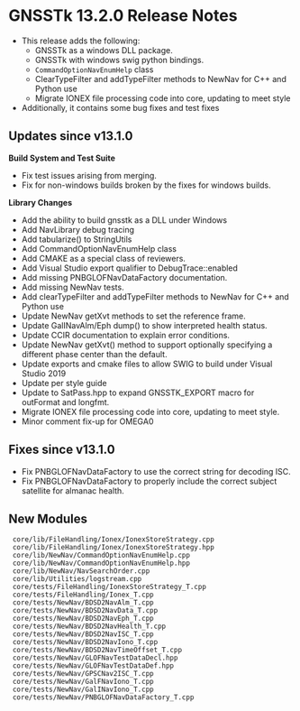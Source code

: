 GNSSTk 13.2.0 Release Notes
========================

 * This release adds the following:
   * GNSSTk as a windows DLL package.
   * GNSSTk with windows swig python bindings.
   * `CommandOptionNavEnumHelp` class
   * ClearTypeFilter and addTypeFilter methods to NewNav for C++ and Python use
   * Migrate IONEX file processing code into core, updating to meet style
 * Additionally, it contains some bug fixes and test fixes

Updates since v13.1.0
---------------------

**Build System and Test Suite**
  * Fix test issues arising from merging.
  * Fix for non-windows builds broken by the fixes for windows builds.

**Library Changes**
  * Add the ability to build gnsstk as a DLL under Windows
  * Add NavLibrary debug tracing
  * Add tabularize() to StringUtils
  * Add CommandOptionNavEnumHelp class
  * Add CMAKE as a special class of reviewers.
  * Add Visual Studio export qualifier to DebugTrace::enabled
  * Add missing PNBGLOFNavDataFactory documentation.
  * Add missing NewNav tests.
  * Add clearTypeFilter and addTypeFilter methods to NewNav for C++ and Python use
  * Update NewNav getXvt methods to set the reference frame.
  * Update GalINavAlm/Eph dump() to show interpreted health status.
  * Update CCIR documentation to explain error conditions.
  * Update NewNav getXvt() method to support optionally specifying a different phase center than the default.
  * Update exports and cmake files to allow SWIG to build under Visual Studio 2019
  * Update per style guide
  * Update to SatPass.hpp to expand GNSSTK_EXPORT macro for outFormat and longfmt.
  * Migrate IONEX file processing code into core, updating to meet style.
  * Minor comment fix-up for OMEGA0

Fixes since v13.1.0
--------------------
  * Fix PNBGLOFNavDataFactory to use the correct string for decoding ISC.
  * Fix PNBGLOFNavDataFactory to properly include the correct subject satellite for almanac health.

New Modules
-------------------------------
     core/lib/FileHandling/Ionex/IonexStoreStrategy.cpp
     core/lib/FileHandling/Ionex/IonexStoreStrategy.hpp
     core/lib/NewNav/CommandOptionNavEnumHelp.cpp
     core/lib/NewNav/CommandOptionNavEnumHelp.hpp
     core/lib/NewNav/NavSearchOrder.cpp
     core/lib/Utilities/logstream.cpp
     core/tests/FileHandling/IonexStoreStrategy_T.cpp
     core/tests/FileHandling/Ionex_T.cpp
     core/tests/NewNav/BDSD2NavAlm_T.cpp
     core/tests/NewNav/BDSD2NavData_T.cpp
     core/tests/NewNav/BDSD2NavEph_T.cpp
     core/tests/NewNav/BDSD2NavHealth_T.cpp
     core/tests/NewNav/BDSD2NavISC_T.cpp
     core/tests/NewNav/BDSD2NavIono_T.cpp
     core/tests/NewNav/BDSD2NavTimeOffset_T.cpp
     core/tests/NewNav/GLOFNavTestDataDecl.hpp
     core/tests/NewNav/GLOFNavTestDataDef.hpp
     core/tests/NewNav/GPSCNav2ISC_T.cpp
     core/tests/NewNav/GalFNavIono_T.cpp
     core/tests/NewNav/GalINavIono_T.cpp
     core/tests/NewNav/PNBGLOFNavDataFactory_T.cpp